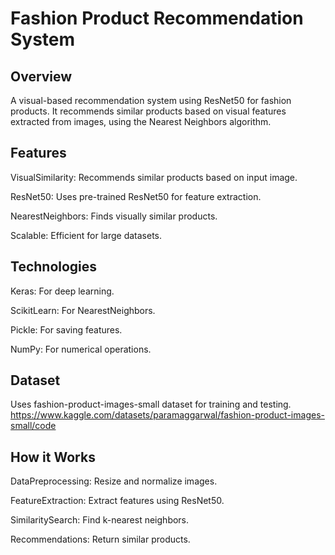 # Fashion Product Recommendation System
## Overview
A visual-based recommendation system using ResNet50 for fashion products. It recommends similar products based on visual features extracted from images, using the Nearest Neighbors algorithm.

## Features
VisualSimilarity: Recommends similar products based on input image.

ResNet50: Uses pre-trained ResNet50 for feature extraction.

NearestNeighbors: Finds visually similar products.

Scalable: Efficient for large datasets.
## Technologies
Keras: For deep learning.

ScikitLearn: For NearestNeighbors.

Pickle: For saving features.

NumPy: For numerical operations.
 
## Dataset
Uses fashion-product-images-small dataset for training and testing.
https://www.kaggle.com/datasets/paramaggarwal/fashion-product-images-small/code

## How it Works
DataPreprocessing: Resize and normalize images.

FeatureExtraction: Extract features using ResNet50.

SimilaritySearch: Find k-nearest neighbors.

Recommendations: Return similar products.
